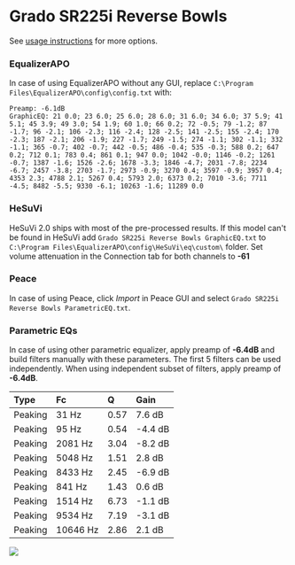 # Grado SR225i Reverse Bowls
See [usage instructions](https://github.com/jaakkopasanen/AutoEq#usage) for more options.

### EqualizerAPO
In case of using EqualizerAPO without any GUI, replace `C:\Program Files\EqualizerAPO\config\config.txt`
with:
```
Preamp: -6.1dB
GraphicEQ: 21 0.0; 23 6.0; 25 6.0; 28 6.0; 31 6.0; 34 6.0; 37 5.9; 41 5.1; 45 3.9; 49 3.0; 54 1.9; 60 1.0; 66 0.2; 72 -0.5; 79 -1.2; 87 -1.7; 96 -2.1; 106 -2.3; 116 -2.4; 128 -2.5; 141 -2.5; 155 -2.4; 170 -2.3; 187 -2.1; 206 -1.9; 227 -1.7; 249 -1.5; 274 -1.1; 302 -1.1; 332 -1.1; 365 -0.7; 402 -0.7; 442 -0.5; 486 -0.4; 535 -0.3; 588 0.2; 647 0.2; 712 0.1; 783 0.4; 861 0.1; 947 0.0; 1042 -0.0; 1146 -0.2; 1261 -0.7; 1387 -1.6; 1526 -2.6; 1678 -3.3; 1846 -4.7; 2031 -7.8; 2234 -6.7; 2457 -3.8; 2703 -1.7; 2973 -0.9; 3270 0.4; 3597 -0.9; 3957 0.4; 4353 2.3; 4788 2.1; 5267 0.4; 5793 2.0; 6373 0.2; 7010 -3.6; 7711 -4.5; 8482 -5.5; 9330 -6.1; 10263 -1.6; 11289 0.0
```

### HeSuVi
HeSuVi 2.0 ships with most of the pre-processed results. If this model can't be found in HeSuVi add
`Grado SR225i Reverse Bowls GraphicEQ.txt` to `C:\Program Files\EqualizerAPO\config\HeSuVi\eq\custom\` folder.
Set volume attenuation in the Connection tab for both channels to **-61**

### Peace
In case of using Peace, click *Import* in Peace GUI and select `Grado SR225i Reverse Bowls ParametricEQ.txt`.

### Parametric EQs
In case of using other parametric equalizer, apply preamp of **-6.4dB** and build filters manually
with these parameters. The first 5 filters can be used independently.
When using independent subset of filters, apply preamp of **-6.4dB**.

| Type    | Fc       |    Q | Gain    |
|:--------|:---------|:-----|:--------|
| Peaking | 31 Hz    | 0.57 | 7.6 dB  |
| Peaking | 95 Hz    | 0.54 | -4.4 dB |
| Peaking | 2081 Hz  | 3.04 | -8.2 dB |
| Peaking | 5048 Hz  | 1.51 | 2.8 dB  |
| Peaking | 8433 Hz  | 2.45 | -6.9 dB |
| Peaking | 841 Hz   | 1.43 | 0.6 dB  |
| Peaking | 1514 Hz  | 6.73 | -1.1 dB |
| Peaking | 9534 Hz  | 7.19 | -3.1 dB |
| Peaking | 10646 Hz | 2.86 | 2.1 dB  |

![](https://raw.githubusercontent.com/jaakkopasanen/AutoEq/master/results/innerfidelity/sbaf-serious/Grado%20SR225i%20Reverse%20Bowls/Grado%20SR225i%20Reverse%20Bowls.png)
